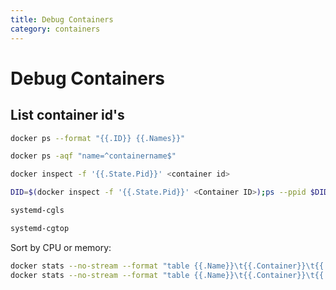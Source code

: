 ```yaml
---
title: Debug Containers
category: containers
---
```


# Debug Containers

## List container id's

```sh
docker ps --format "{{.ID}} {{.Names}}"

docker ps -aqf "name=^containername$"

docker inspect -f '{{.State.Pid}}' <container id>

DID=$(docker inspect -f '{{.State.Pid}}' <Container ID>);ps --ppid $DID -o pid,ppid,cmd

systemd-cgls

systemd-cgtop
```

Sort by CPU or memory:

```sh
docker stats --no-stream --format "table {{.Name}}\t{{.Container}}\t{{.CPUPerc}}\t{{.MemUsage}}" | sort -k 4 -h
docker stats --no-stream --format "table {{.Name}}\t{{.Container}}\t{{.CPUPerc}}\t{{.MemUsage}}" | sort -k 3 -h
```
